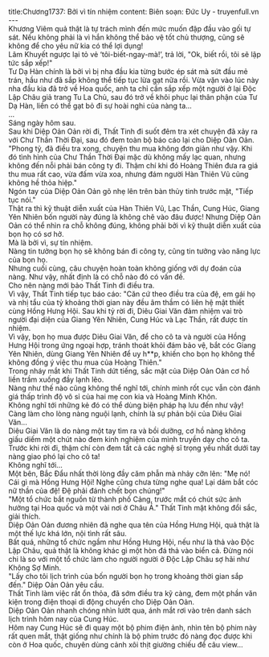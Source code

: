 title:Chương1737: Bởi vì tín nhiệm
content:
Biên soạn: Đức Uy - truyenfull.vn<br>---<br>Khương Viêm quả thật là tự trách mình đến mức muốn đập đầu vào gối tự sát. Nếu không phải là vì hắn không thể bảo vệ tốt chủ thượng, cũng sẽ không để cho yêu nữ kia có thể lợi dụng!<br>Lâm Khuyết ngược lại tỏ vẻ ‘tôi-biết-ngay-mà!’, trả lời, "Ok, biết rồi, tôi sẽ lập tức sắp xếp!"<br>Tư Dạ Hàn chính là bởi vì bị nha đầu kia từng bước ép sát mà sứt đầu mẻ trán, hầu như đã sắp không thể tiếp tục lừa gạt nữa rồi. Vừa vặn vào lúc này nha đầu kia đã trở về Hoa quốc, anh ta chỉ cần sắp xếp một người ở lại Độc Lập Châu giả trang Tu La Chủ, sau đó trở về khôi phục lại thân phận của Tư Dạ Hàn, liền có thể gạt bỏ đi sự hoài nghi của nàng ta…<br>...<br>Sáng ngày hôm sau.<br>Sau khi Diệp Oản Oản rời đi, Thất Tinh đi suốt đêm tra xét chuyện đã xảy ra với Chư Thần Thời Đại, sau đó đem toàn bộ báo cáo lại cho Diệp Oản Oản.<br>"Phong tỷ, đã điều tra xong, chuyện thu mua không đơn giản như vậy. Khi đó tình hình của Chư Thần Thời Đại mặc dù không mấy lạc quan, nhưng không đến nỗi phải bán công ty đi. Thậm chí khi đó Hoàng Thiên đưa ra giá thu mua rất cao, vừa đấm vừa xoa, nhưng đám người Hàn Thiên Vũ cũng không hề thỏa hiệp."<br>Ngón tay của Diệp Oản Oản gõ nhẹ lên trên bàn thủy tinh trước mặt, "Tiếp tục nói."<br>Thật ra thì kỹ thuật diễn xuất của Hàn Thiên Vũ, Lạc Thần, Cung Húc, Giang Yên Nhiên bốn người này đúng là không chê vào đâu được! Nhưng Diệp Oản Oản có thể nhìn ra chỗ không đúng, không phải bởi vì kỹ thuật diễn xuất của bọn họ có sơ hở.<br>Mà là bởi vì, sự tín nhiệm.<br>Nàng tin tưởng bọn họ sẽ không bán đi công ty, cũng tin tưởng vào năng lực của bọn họ.<br>Nhưng cuối cùng, câu chuyện hoàn toàn không giống với dự đoán của nàng. Như vậy, nhất định là có chỗ nào đó có vấn đề.<br>Cho nên nàng mới bảo Thất Tinh đi điều tra.<br>Vì vậy, Thất Tinh tiếp tục báo cáo: "Căn cứ theo điều tra của đệ, em gái họ và nhị tẩu của tỷ khoảng thời gian này đều âm thầm có liên hệ mật thiết cùng Hồng Hưng Hội. Sau khi tỷ rời đi, Diêu Giai Văn đảm nhiệm vai trò người đại diện của Giang Yên Nhiên, Cung Húc và Lạc Thần, rất được tín nhiệm.<br>Vì vậy, bọn họ mua được Diêu Giai Văn, để cho cô ta và người của Hồng Hưng Hội trong ứng ngoại hợp, tránh thoát khỏi đám bảo vệ, bắt cóc Giang Yên Nhiên, dùng Giang Yên Nhiên để uy h**p, khiến cho bọn họ không thể không đồng ý việc thu mua của Hoàng Thiên."<br>Trong nháy mắt khi Thất Tinh dứt tiếng, sắc mặt của Diệp Oản Oản cơ hồ liền trầm xuống đầy lạnh lẽo.<br>Nàng như thế nào cũng không thể nghĩ tới, chính mình rốt cục vẫn còn đánh giá thấp trình độ vô sỉ của hai mẹ con kia và Hoàng Minh Khôn.<br>Không nghĩ tới những kẻ đó có thể dùng biện pháp hạ lưu đến như vậy!<br>Càng làm cho lòng nàng nguội lạnh, chính là sự phản bội của Diêu Giai Văn...<br>Diêu Giai Văn là do nàng một tay tìm ra và bồi dưỡng, cơ hồ nàng không giấu diếm một chút nào đem kinh nghiệm của mình truyền dạy cho cô ta. Trước khi rời đi, thậm chí còn đem tất cả các nghệ sĩ trọng yếu nhất dưới tay nàng giao phó lại cho cô ta!<br>Không nghĩ tới...<br>Một bên, Bắc Đẩu nhất thời lòng đầy căm phẫn mà nhảy cỡn lên: "Mẹ nó! Cái gì mà Hồng Hưng Hội! Nghe cũng chưa từng nghe qua! Lại dám bắt cóc nữ thần của đệ! Đệ phải đánh chết bọn chúng!"<br>"Một tổ chức bắt nguồn từ thành phố Cảng, trước mắt có chút sức ảnh hưởng tại Hoa quốc và một vài nơi ở Châu Á." Thất Tinh mặt không đổi sắc, giải thích.<br>Diệp Oản Oản đương nhiên đã nghe qua tên của Hồng Hưng Hội, quả thật là một thế lực khá lớn, nội tình rất sâu.<br>Bất quá, những tổ chức ngầm như Hồng Hưng Hội, nếu như là thả vào Độc Lập Châu, quả thật là không khác gì một hòn đá thả vào biển cả. Đừng nói chi là so với một tổ chức làm cho người người ở Độc Lập Châu sợ hãi như Không Sợ Minh.<br>"Lấy cho tôi lịch trình của bốn người bọn họ trong khoảng thời gian sắp đến." Diệp Oản Oản yêu cầu.<br>Thất Tinh làm việc rất ổn thỏa, đã sớm điều tra kỹ càng, đem một phần văn kiện trong điện thoại di động chuyển cho Diệp Oản Oản.<br>Diệp Oản Oản nhanh chóng nhìn lướt qua, ánh mắt rơi vào trên danh sách lịch trình hôm nay của Cung Húc.<br>Hôm nay Cung Húc sẽ đi quay một bộ phim điện ảnh, nhìn tên bộ phim này rất quen mắt, thật giống như chính là bộ phim trước đó nàng đọc được khi còn ở Hoa quốc, chuyên dùng cảnh xôi thịt giường chiếu để câu view…